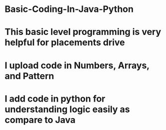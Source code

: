 # Basic-Coding-In-Java-Python

# This basic level programming is very helpful for placements drive

# I upload code in Numbers, Arrays, and Pattern

# I add code in python for understanding logic easily as compare to Java
